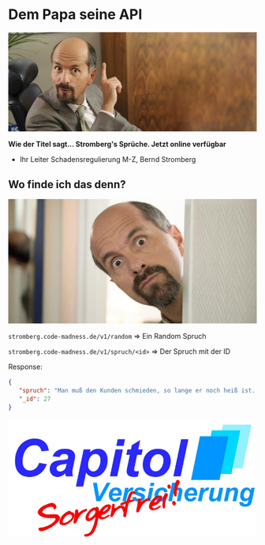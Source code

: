 # Dem Papa seine API
![stromberg](https://github.com/KneeNinetySeven/stromberg-spruch-api/raw/master/img/bernd-stromberg.jpg)


**Wie der Titel sagt... Stromberg's Sprüche. Jetzt online verfügbar**
 - Ihr Leiter Schadensregulierung M-Z, Bernd Stromberg
 
## Wo finde ich das denn? 
![stromberg-wo](https://github.com/KneeNinetySeven/stromberg-spruch-api/raw/master/img/stromberg-wo.jpg)


`stromberg.code-madness.de/v1/random` => Ein Random Spruch

`stromberg.code-madness.de/v1/spruch/<id>` => Der Spruch mit der ID <id>
  
  Response: 
  
  ```json
  {
     "spruch": "Man muß den Kunden schmieden, so lange er noch heiß ist. ", 
     "_id": 27
  }
  ```
![ihre-Capitol](https://github.com/KneeNinetySeven/stromberg-spruch-api/raw/master/img/capitol.jpg)

